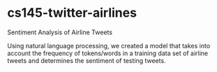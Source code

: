 # cs145-twitter-airlines
Sentiment Analysis of Airline Tweets

Using natural language processing, we created a model that takes into account the frequency of tokens/words in a training data set of airline tweets and determines the sentiment of testing tweets.
